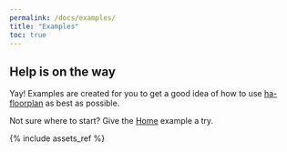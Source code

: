 ```yaml
---
permalink: /docs/examples/
title: "Examples"
toc: true
---
```


## Help is on the way

Yay! Examples are created for you to get a good idea of how to use [ha-floorplan](https://github.com/ExperienceLovelace/ha-floorplan) as best as possible.

Not sure where to start? Give the [Home](https://experiencelovelace.github.io/ha-floorplan/docs/example-home/) example a try.

{% include assets_ref %}
